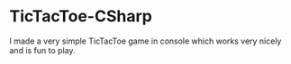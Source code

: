 # TicTacToe-CSharp
I made a very simple TicTacToe game in console which works very nicely and is fun to play.
